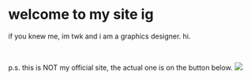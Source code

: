 <!DOCTYPE html>
<html>
  <h1>welcome to my site ig</h1>
  <p>if you knew me, im twk and i am a graphics designer. hi.</p>
  <br>
  <p> p.s. this is NOT my official site, the actual one is on the button below.
  <a href"https://twk-corporation.neocities.org/"><img src="https://twk-corporation.neocities.org/twk_button-1996.png"></a></p>
</html>
